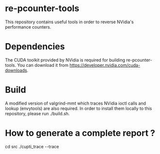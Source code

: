 re-pcounter-tools
=================

This repository contains useful tools in order to reverse NVidia's performance
counters.

Dependencies
============
The CUDA toolkit provided by NVidia is required for building re-pcounter-tools.
You can download it from https://developer.nvidia.com/cuda-downloads.

Build
=====
A modified version of valgrind-mmt which traces NVidia ioctl calls and lookup
(envytools) are also required. In order to install them locally to this
repository, please run ./build.sh.

How to generate a complete report ?
===================================
cd src
./cupti_trace --trace <chipset>

